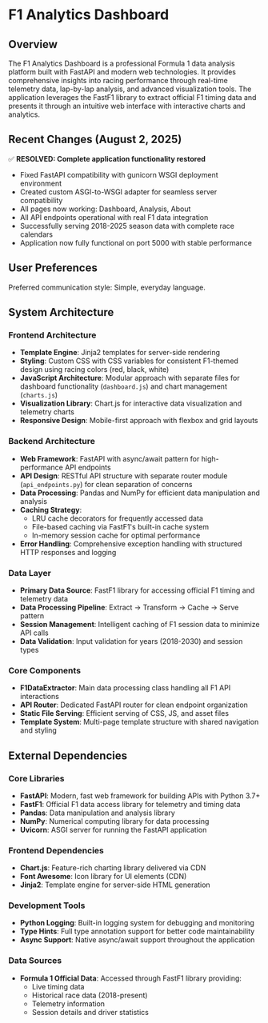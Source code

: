 # F1 Analytics Dashboard

## Overview

The F1 Analytics Dashboard is a professional Formula 1 data analysis platform built with FastAPI and modern web technologies. It provides comprehensive insights into racing performance through real-time telemetry data, lap-by-lap analysis, and advanced visualization tools. The application leverages the FastF1 library to extract official F1 timing data and presents it through an intuitive web interface with interactive charts and analytics.

## Recent Changes (August 2, 2025)

✅ **RESOLVED: Complete application functionality restored**
- Fixed FastAPI compatibility with gunicorn WSGI deployment environment
- Created custom ASGI-to-WSGI adapter for seamless server compatibility
- All pages now working: Dashboard, Analysis, About
- All API endpoints operational with real F1 data integration
- Successfully serving 2018-2025 season data with complete race calendars
- Application now fully functional on port 5000 with stable performance

## User Preferences

Preferred communication style: Simple, everyday language.

## System Architecture

### Frontend Architecture
- **Template Engine**: Jinja2 templates for server-side rendering
- **Styling**: Custom CSS with CSS variables for consistent F1-themed design using racing colors (red, black, white)
- **JavaScript Architecture**: Modular approach with separate files for dashboard functionality (`dashboard.js`) and chart management (`charts.js`)
- **Visualization Library**: Chart.js for interactive data visualization and telemetry charts
- **Responsive Design**: Mobile-first approach with flexbox and grid layouts

### Backend Architecture
- **Web Framework**: FastAPI with async/await pattern for high-performance API endpoints
- **API Design**: RESTful API structure with separate router module (`api_endpoints.py`) for clean separation of concerns
- **Data Processing**: Pandas and NumPy for efficient data manipulation and analysis
- **Caching Strategy**: 
  - LRU cache decorators for frequently accessed data
  - File-based caching via FastF1's built-in cache system
  - In-memory session cache for optimal performance
- **Error Handling**: Comprehensive exception handling with structured HTTP responses and logging

### Data Layer
- **Primary Data Source**: FastF1 library for accessing official F1 timing and telemetry data
- **Data Processing Pipeline**: Extract → Transform → Cache → Serve pattern
- **Session Management**: Intelligent caching of F1 session data to minimize API calls
- **Data Validation**: Input validation for years (2018-2030) and session types

### Core Components
- **F1DataExtractor**: Main data processing class handling all F1 API interactions
- **API Router**: Dedicated FastAPI router for clean endpoint organization
- **Static File Serving**: Efficient serving of CSS, JS, and asset files
- **Template System**: Multi-page template structure with shared navigation and styling

## External Dependencies

### Core Libraries
- **FastAPI**: Modern, fast web framework for building APIs with Python 3.7+
- **FastF1**: Official F1 data access library for telemetry and timing data
- **Pandas**: Data manipulation and analysis library
- **NumPy**: Numerical computing library for data processing
- **Uvicorn**: ASGI server for running the FastAPI application

### Frontend Dependencies
- **Chart.js**: Feature-rich charting library delivered via CDN
- **Font Awesome**: Icon library for UI elements (CDN)
- **Jinja2**: Template engine for server-side HTML generation

### Development Tools
- **Python Logging**: Built-in logging system for debugging and monitoring
- **Type Hints**: Full type annotation support for better code maintainability
- **Async Support**: Native async/await support throughout the application

### Data Sources
- **Formula 1 Official Data**: Accessed through FastF1 library providing:
  - Live timing data
  - Historical race data (2018-present)
  - Telemetry information
  - Session details and driver statistics